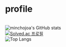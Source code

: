 # profile

<br/>![minchojoa's GitHub stats](https://github-readme-stats.vercel.app/api?username=minchojoa&show_icons=true&theme=highcontrast)
<br/>[![Solved.ac
프로필](http://mazassumnida.wtf/api/v2/generate_badge?boj=joonsung92)](https://solved.ac/joonsung92)
<br/>![Top Langs](https://github-readme-stats.vercel.app/api/top-langs/?username=minchojoa&layout=compact&theme=highcontrast)
<br/>
